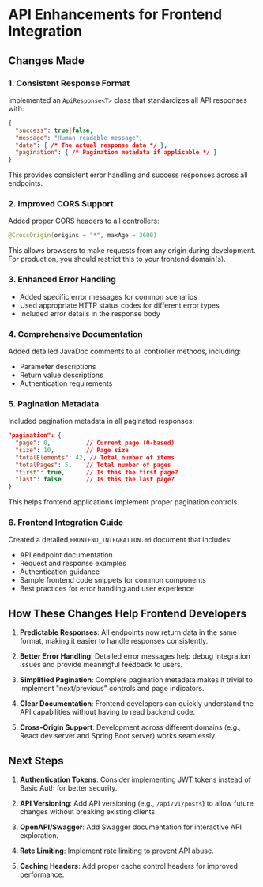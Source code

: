 # API Enhancements for Frontend Integration

## Changes Made

### 1. Consistent Response Format

Implemented an `ApiResponse<T>` class that standardizes all API responses with:

```json
{
  "success": true|false,
  "message": "Human-readable message",
  "data": { /* The actual response data */ },
  "pagination": { /* Pagination metadata if applicable */ }
}
```

This provides consistent error handling and success responses across all endpoints.

### 2. Improved CORS Support

Added proper CORS headers to all controllers:

```java
@CrossOrigin(origins = "*", maxAge = 3600)
```

This allows browsers to make requests from any origin during development. For production, you should restrict this to your frontend domain(s).

### 3. Enhanced Error Handling

- Added specific error messages for common scenarios
- Used appropriate HTTP status codes for different error types
- Included error details in the response body

### 4. Comprehensive Documentation

Added detailed JavaDoc comments to all controller methods, including:

- Parameter descriptions
- Return value descriptions
- Authentication requirements

### 5. Pagination Metadata

Included pagination metadata in all paginated responses:

```json
"pagination": {
  "page": 0,          // Current page (0-based)
  "size": 10,         // Page size
  "totalElements": 42, // Total number of items
  "totalPages": 5,    // Total number of pages
  "first": true,      // Is this the first page?
  "last": false       // Is this the last page?
}
```

This helps frontend applications implement proper pagination controls.

### 6. Frontend Integration Guide

Created a detailed `FRONTEND_INTEGRATION.md` document that includes:

- API endpoint documentation
- Request and response examples
- Authentication guidance
- Sample frontend code snippets for common components
- Best practices for error handling and user experience

## How These Changes Help Frontend Developers

1. **Predictable Responses**: All endpoints now return data in the same format, making it easier to handle responses consistently.

2. **Better Error Handling**: Detailed error messages help debug integration issues and provide meaningful feedback to users.

3. **Simplified Pagination**: Complete pagination metadata makes it trivial to implement "next/previous" controls and page indicators.

4. **Clear Documentation**: Frontend developers can quickly understand the API capabilities without having to read backend code.

5. **Cross-Origin Support**: Development across different domains (e.g., React dev server and Spring Boot server) works seamlessly.

## Next Steps

1. **Authentication Tokens**: Consider implementing JWT tokens instead of Basic Auth for better security.

2. **API Versioning**: Add API versioning (e.g., `/api/v1/posts`) to allow future changes without breaking existing clients.

3. **OpenAPI/Swagger**: Add Swagger documentation for interactive API exploration.

4. **Rate Limiting**: Implement rate limiting to prevent API abuse.

5. **Caching Headers**: Add proper cache control headers for improved performance.
